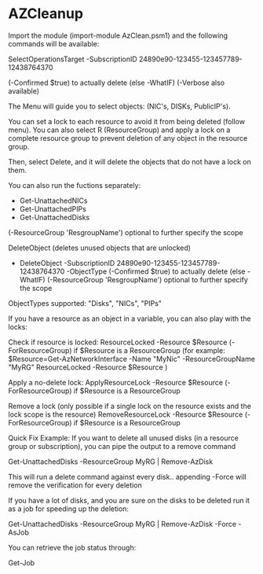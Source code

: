 # AZCleanup

Import the module (import-module AzClean.psm1) and the following commands will be available: 

SelectOperationsTarget -SubscriptionID 24890e90-123455-123457789-12438764370

(-Confirmed $true) to actually delete (else -WhatIF)
(-Verbose also available)

The Menu will guide you to select objects: (NIC's, DISKs, PublicIP's). 

You can set a lock to each resource to avoid it from being deleted (follow menu). You can also select R (ResourceGroup) and apply
a lock on a complete resource group to prevent deletion of any object in the resource group. 

Then, select Delete, and it will delete the objects that do not have a lock on them. 

You can also run the fuctions separately: 
- Get-UnattachedNICs 
- Get-UnattachedPIPs 
- Get-UnattachedDisks

(-ResourceGroup 'ResgroupName') optional to further specify the scope

DeleteObject (deletes unused objects that are unlocked)
- DeleteObject -SubscriptionID 24890e90-123455-123457789-12438764370 -ObjectType <see below>
(-Confirmed $true) to actually delete (else -WhatIF)
(-ResourceGroup 'ResgroupName') optional to further specify the scope

ObjectTypes supported: "Disks", "NICs", "PIPs"

If you have a resource as an object in a variable, you can also play with the locks: 

Check if resource is locked:
ResourceLocked -Resource $Resource
(-ForResourceGroup) if $Resource is a ResourceGroup
(for example: 
   $Resource=Get-AzNetworkInterface -Name "MyNic" -ResourceGroupName "MyRG"
   ResourceLocked -Resource $Resource
)

Apply a no-delete lock:
ApplyResourceLock -Resource $Resource
(-ForResourceGroup) if $Resource is a ResourceGroup

Remove a lock (only possible if a single lock on the resource exists and the lock scope is the resource) 
RemoveResourceLock -Resource $Resource
(-ForResourceGroup) if $Resource is a ResourceGroup


Quick Fix Example:
   If you want to delete all unused disks (in a resource group or subscription), you can pipe the output to a remove command
   
   Get-UnattachedDisks -ResourceGroup MyRG | Remove-AzDisk

This will run a delete command against every disk.. appending -Force will remove the verification for every deletion

If you have a lot of disks, and you are sure on the disks to be deleted run it as a job for speeding up the deletion:

   Get-UnattachedDisks -ResourceGroup MyRG | Remove-AzDisk -Force -AsJob
   
You can retrieve the job status through: 
   
   Get-Job
